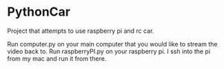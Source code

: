 # PythonCar
Project that attempts to use raspberry pi and rc car.

Run computer.py on your main computer that you would like to stream the video back to.
Run raspberryPI.py on your raspberry pi. I ssh into the pi from my mac and run it from there.
